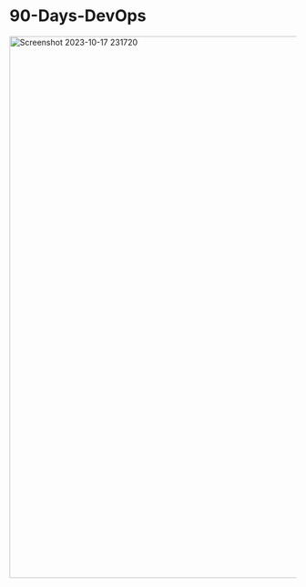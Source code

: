 # 90-Days-DevOps

<img width="951" alt="Screenshot 2023-10-17 231720" src="https://github.com/deepeshgupta3257/90-Days-DevOps/assets/108192513/04610bef-9f1e-45a7-993c-1c56018ad77a">
